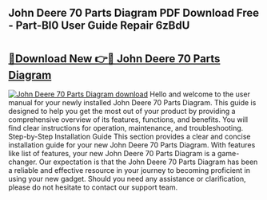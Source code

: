 ## John Deere 70 Parts Diagram PDF Download Free - Part-BI0 User Guide Repair 6zBdU

# <h2><a href="http://dfpf6z6.blite.top/?on=John+Deere+70+Parts+Diagram">🔗Download New 👉🔴 John Deere 70 Parts Diagram</a></h2>

[![John Deere 70 Parts Diagram download](https://i.imgur.com/lujVjoI.png)](http://dfpf6z6.blite.top/?on=John+Deere+70+Parts+Diagram)
Hello and welcome to the user manual for your newly installed John Deere 70 Parts Diagram. This guide is designed to help you get the most out of your product by providing a comprehensive overview of its features, functions, and benefits. You will find clear instructions for operation, maintenance, and troubleshooting. Step-by-Step Installation Guide This section provides a clear and concise installation guide for your new John Deere 70 Parts Diagram. With features like list of features, your new John Deere 70 Parts Diagram is a game-changer. Our expectation is that the John Deere 70 Parts Diagram has been a reliable and effective resource in your journey to becoming proficient in using your new gadget. Should you need any assistance or clarification, please do not hesitate to contact our support team.
